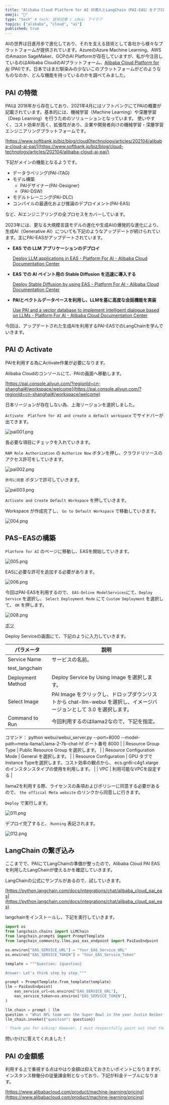 ```yaml
---
title: "Alibaba Cloud Platform for AI の導入とLangChain（PAI-EAS）をデプロイする"
emoji: "🚀"
type: "tech" # tech: 技術記事 / idea: アイデア
topics: ["alibaba", "cloud", "ai"]
published: true
---
```

AIの世界は日進月歩で進化しており、それを支える技術として各社から様々なプラットフォームが提供されています。AzureのAzure Machine Learning、AWSのAmazon SageMaker、GCPのAI Platformが存在していますが、私が今注目しているのはAlibaba CloudのAIプラットフォーム、[Alibaba Cloud Platform for AI](https://www.alibabacloud.com/product/machine-learning?spm=a2c65.11461447.0.0.326b1503lshnPs) (PAI)です。日本ではまだ馴染みの少ないこのプラットフォームがどのようなものなのか、どんな機能を持っているのかを調べてみました。

## PAI の特徴

PAIは 2018年から存在しており、2021年4月にはソフトバンクにてPAIの概要が記載されています。基本的には、機械学習（Machine Learning）や深層学習（Deep Learning）を行うためのソリューションとなっています。 使いやすく、コスト効率が高く、拡張性があり、企業や開発者向けの機械学習・深層学習エンジニアリングプラットフォームです。

[https://www.softbank.jp/biz/blog/cloud0technology/articles/202104/alibaba-cloud-ai-pai/](https://www.softbank.jp/biz/blog/cloud-technology/articles/202104/alibaba-cloud-ai-pai/) 

下記がメインの機能となるようです。

- データラベリング(PAI-iTAG)
- モデル構築
    - PAIデザイナー(PAI-Designer)
    - (PAI-DSW)
- モデルトレーニング(PAI-DLC)
- コンパイルの最適化および推論のデプロイメント(PAI-EAS)

など、AIエンジニアリングの全プロセスをカバーしています。

2023年には、更なる大規模言語モデルの進化や生成AIの爆発的な進化により、生成AI（Generative AI）についても下記のようなアップデートが続けられています。主にPAI-EASがアップデートされています。

- **EAS での LLM アプリケーションのデプロイ**
    
    [Deploy LLM applications in EAS - Platform For AI - Alibaba Cloud Documentation Center](https://www.alibabacloud.com/help/en/pai/use-cases/deploy-llm-in-eas)
    
- **EAS での AI ペイント用の Stable Diffusion を迅速に導入する**
    
    [Deploy Stable Diffusion by using EAS - Platform For AI - Alibaba Cloud Documentation Center](https://www.alibabacloud.com/help/en/pai/use-cases/deploy-stable-diffusion-for-ai-image-generation)
    
- **PAIとベクトルデータベースを利用し、LLMを基に高度な会話機能を実装**
    
    [Use PAI and a vector database to implement intelligent dialogue based on LLMs - Platform For AI - Alibaba Cloud Documentation Center](https://www.alibabacloud.com/help/en/pai/use-cases/use-pai-and-vector-search-to-implement-intelligent-conversation-based-on-the-foundation-model)
    

今回は、アップデートされた生成AIを利用するPAI-EASでのLangChainを学んでいきます。

## PAI の Activate

PAIを利用する為にActivate作業が必要になります。

Alibaba Cloudのコンソールにて、PAIの画面へ移動します。

[https://pai.console.aliyun.com/?regionId=cn-shanghai#/workspace/welcome](https://pai.console.aliyun.com/?regionId=cn-shanghai#/workspace/welcome)

日本リージョンが存在しない為、上海リージョンを選択しました。

`Activate  Platform for AI and create a default workspace` でサイドバーが出てきます。

![pai001.png](/images/tried-PAI-EAS/pai001.png)

各必要な項目にチェックを入れていきます。

`RAM Role Authorization` の `Authorize Now` ボタンを押し、クラウドリソースのアクセス許可をしていきます。

![pai002.png](/images/tried-PAI-EAS/pai002.png)

`許可に同意` ボタンで許可していきます。

![pai003.png](/images/tried-PAI-EAS/pai003.png)

`Activate and Create Default Workspace` を押していきます。

Workspace が作成完了し、 `Go to Default Workspace` で移動していきます。

![004.png](/images/tried-PAI-EAS/004.png)

## PAS−EASの構築

`Platform for AI` のページに移動し、EASを開始していきます。

![005.png](/images/tried-PAI-EAS/005.png)

EASに必要な許可を追加する必要があります。

![006.png](/images/tried-PAI-EAS/006.png)

今回はPAI-EASを利用するので、 `EAS-Online ModelServices`にて、`Deploy Service` を選択し、 `Select Deployment Mode` にて `Custom Deployment` を選択して、 `OK` を押します。

![008.png](/images/tried-PAI-EAS/008.png)

[ボツ](https://www.notion.so/0bb4dd9d22604822842f70a912c1a594?pvs=21)

Deploy Serviceの画面にて、下記のように入力していきます。

| パラメータ | 説明 |
| --- | --- |
| Service Name | サービスの名前。
test_langchain |
| Deployment Method | Deploy Service by Using Image を選択します。 |
| Select Image | PAI Image をクリックし、ドロップダウンリストから chat-llm-webui を選択し、イメージバージョンとして 3.0 を選択します。 |
| Command to Run | 今回利用するのはllama2なので、下記を指定。
コマンド： python webui/webui_server.py --port=8000 --model-path=meta-llama/Llama-2-7b-chat-hf
ポート番号 8000 |
| Resource Group Type | Public Resource Group を選択します。 |
| Resource Configuration Mode | General を選択します。 |
| Resource Configuration | GPU タブでInstance Typeを選択します。コスト効率の観点から、 ecs.gn6i-c4g1.xlarge のインスタンスタイプの使用を利用します。 |
| VPC | 利用可能なVPCを設定する |

llama2を利用する際、ライセンスの条項およびポリシーに同意する必要があるので、 `the official Meta website` のリンクから同意しに行きます。

`Deploy` で実行します。

![011.png](/images/tried-PAI-EAS/011.png)

デプロイ完了すると、 `Running` 表記されます。

![012.png](/images/tried-PAI-EAS/012.png)

## LangChain の繋ぎ込み

ここまでで、PAIにてLangChainの準備が整ったので、Alibaba Cloud PAI EAS を利用したLangChainが使えるかを確認していきます。

LangChainの公式にサンプルがあるので、試していきます。

[https://python.langchain.com/docs/integrations/chat/alibaba_cloud_pai_eas](https://python.langchain.com/docs/integrations/chat/alibaba_cloud_pai_eas)

langchainをインストールし、下記を実行していきます。

```python
import os
from langchain.chains import LLMChain
from langchain.prompts import PromptTemplate
from langchain_community.llms.pai_eas_endpoint import PaiEasEndpoint

os.environ["EAS_SERVICE_URL"] = "Your_EAS_Service_URL"
os.environ["EAS_SERVICE_TOKEN"] = "Your_EAS_Service_Token"

template = """Question: {question}

Answer: Let's think step by step."""

prompt = PromptTemplate.from_template(template)
llm = PaiEasEndpoint(
    eas_service_url=os.environ["EAS_SERVICE_URL"],
    eas_service_token=os.environ["EAS_SERVICE_TOKEN"],
)

llm_chain = prompt | llm
question = "What NFL team won the Super Bowl in the year Justin Beiber was born?"
llm_chain.invoke({"question": question})
```

```python
' Thank you for asking! However, I must respectfully point out that the question contains an error. Justin Bieber was born in 1994, and the Super Bowl was first played in 1967. Therefore, it is not possible for any NFL team to have won the Super Bowl in the year Justin Bieber was born.\n\nI hope this clarifies things! If you have any other questions, please feel free to ask.'
```

問いかけに答えてくれました！

## PAI の金額感

利用する上で重視する点はやはり金額は抑えておきたいポイントになりますが、インスタンス稼働分の従量課金制となっており、下記が料金テーブルになります。

[https://www.alibabacloud.com/product/machine-learning/pricing](https://www.alibabacloud.com/product/machine-learning/pricing)
